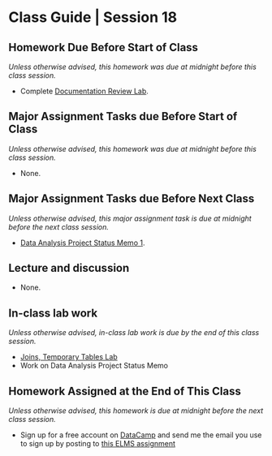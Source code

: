 # Class Guide | Session 18

## Homework Due Before Start of Class
*Unless otherwise advised, this homework was due at midnight before this class session.*

* Complete [Documentation Review Lab](../17/17-In-Class-Lab/17-In-Class-Lab.md).

## Major Assignment Tasks due Before Start of Class
*Unless otherwise advised, this homework was due at midnight before this class session.*

* None.

## Major Assignment Tasks due Before Next Class
*Unless otherwise advised, this major assignment task is due at midnight before the next class session.*   

* [Data Analysis Project Status Memo 1](../../major-assignments/data-analysis-project/readme.md).

## Lecture and discussion
* None.

## In-class lab work
*Unless otherwise advised, in-class lab work is due by the end of this class session.*   

* [Joins, Temporary Tables Lab](18-In-Class-Lab/18-In-Class-Lab.md)
*  Work on Data Analysis Project Status Memo

## Homework Assigned at the End of This Class
*Unless otherwise advised, this homework is due at midnight before the next class session.*   

* Sign up for a free account on [DataCamp](https://www.datacamp.com) and send me the email you use to sign up by posting to [this ELMS assignment](https://umd.instructure.com/courses/1259604/assignments/4865033)
